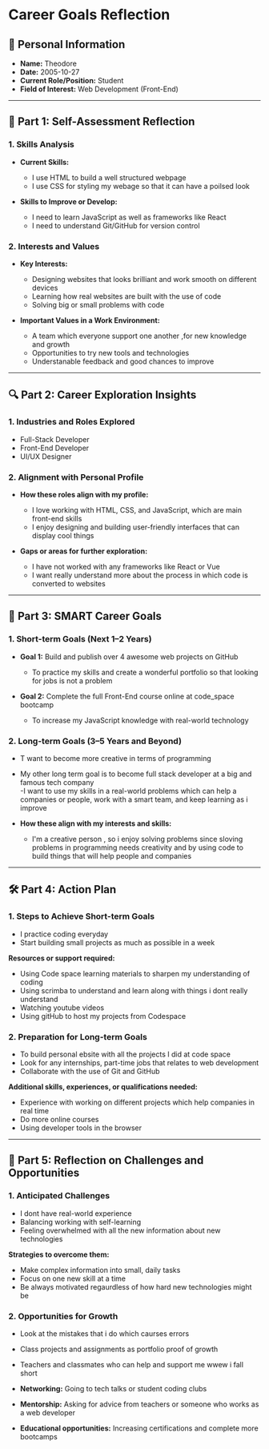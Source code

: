 # Career Goals Reflection

## 👤 Personal Information

- **Name:** Theodore
- **Date:** 2005-10-27
- **Current Role/Position:** Student
- **Field of Interest:** Web Development (Front-End)

---

## 🧠 Part 1: Self-Assessment Reflection

### 1. Skills Analysis

- **Current Skills:**
  - I use HTML to build a well structured webpage
  - I use CSS for styling my webage so that it can have a poilsed look

- **Skills to Improve or Develop:**
  - I need to learn JavaScript as well as frameworks like React
  - I need to understand Git/GitHub for version control

### 2. Interests and Values

- **Key Interests:**
  - Designing websites that looks brilliant and work smooth on different devices
  - Learning how real websites are built with the use of code
  - Solving big or small problems with code

- **Important Values in a Work Environment:**
  - A team which everyone support one another ,for new knowledge and growth
  - Opportunities to try new tools and technologies
  - Understanable feedback and good chances to improve

---

## 🔍 Part 2: Career Exploration Insights

### 1. Industries and Roles Explored

- Full-Stack Developer
- Front-End Developer
- UI/UX Designer

### 2. Alignment with Personal Profile

- **How these roles align with my profile:**
  - I love working with HTML, CSS, and JavaScript, which are main front-end skills
  - I enjoy designing and building user-friendly interfaces that can display cool things

- **Gaps or areas for further exploration:**
  - I have not worked with any frameworks like React or Vue
  - I want really understand more about the process in which code is converted to websites

---

## 🎯 Part 3: SMART Career Goals

### 1. Short-term Goals (Next 1–2 Years)

- **Goal 1:** Build and publish over 4 awesome web projects on GitHub  
  - To practice my skills and create a wonderful portfolio so that looking for jobs is not a problem

- **Goal 2:** Complete the full Front-End course online at code_space bootcamp
  - To increase my JavaScript knowledge with real-world technology 

### 2. Long-term Goals (3–5 Years and Beyond)

- T want to become more creative in terms of programming 
- My other long term goal is to become  full stack developer at a big and famous tech company   
-I want to use my skills in a real-world problems which can help a companies or people, work with a smart team, and keep learning as i improve 

- **How these align with my interests and skills:**  
  - I'm a creative person , so i enjoy solving problems since sloving problems in programming needs creativity and by using code to build things that will help people and companies 

---

## 🛠 Part 4: Action Plan

### 1. Steps to Achieve Short-term Goals

- I practice coding everyday
- Start building small projects as much as possible in a week 

**Resources or support required:**
- Using Code space learning materials to sharpen my understanding of coding 
- Using scrimba to understand and learn along with things i dont really understand
- Watching youtube videos 
- Using gitHub to host my projects from Codespace

### 2. Preparation for Long-term Goals

- To build personal ebsite with all the projects I did at code space
- Look for any internships, part-time jobs that relates to web development
- Collaborate with the use of Git and GitHub

**Additional skills, experiences, or qualifications needed:**
- Experience with working on different projects which help companies in real time
- Do more online courses 
- Using developer tools in the browser  

---

## 🚧 Part 5: Reflection on Challenges and Opportunities

### 1. Anticipated Challenges

- I dont have real-world experience
- Balancing working with self-learning
- Feeling overwhelmed with all the new information about new technologies 

**Strategies to overcome them:**
- Make complex information into small, daily tasks
- Focus on one new skill at a time
- Be always motivated regaurdless of how hard new technologies might be 

### 2. Opportunities for Growth

- Look at the mistakes that i do which caurses errors 
- Class projects and assignments as portfolio proof of growth
- Teachers and classmates who can help and support me wwew i fall short 

- **Networking:** Going to tech talks or student coding clubs
- **Mentorship:** Asking for advice from teachers or someone who works as a web developer 
- **Educational opportunities:** Increasing  certifications and complete more bootcamps


